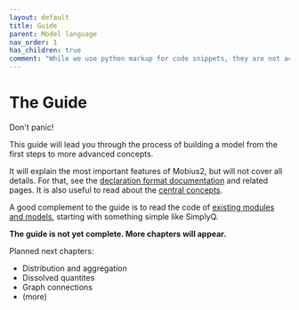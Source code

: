 ```yaml
---
layout: default
title: Guide
parent: Model language
nav_order: 1
has_children: true
comment: "While we use python markup for code snippets, they are not actually python, it just creates convenient coloring for this format."
---
```


# The Guide

Don't panic!

This guide will lead you through the process of building a model from the first steps to more advanced concepts.

It will explain the most important features of Mobius2, but will not cover all details. For that, see the [declaration format documentation](declaration_format.html) and related pages. It is also useful to read about the [central concepts](central_concepts.html).

A good complement to the guide is to read the code of [existing modules and models](https://github.com/NIVANorge/Mobius2/tree/main/models), starting with something simple like SimplyQ.

**The guide is not yet complete. More chapters will appear.**

Planned next chapters:
- Distribution and aggregation
- Dissolved quantites
- Graph connections
- (more)